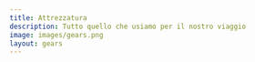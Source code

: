 ```yaml
---
title: Attrezzatura
description: Tutto quello che usiamo per il nostro viaggio
image: images/gears.png
layout: gears
---
```


